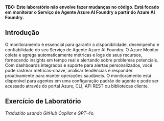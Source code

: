 **TBC: Este laboratório não envolve fazer mudanças no código. Está focado em monitorar o Serviço de Agente Azure AI Foundry a partir do Azure AI Foundry.**

## Introdução

O monitoramento é essencial para garantir a disponibilidade, desempenho e confiabilidade do seu Serviço de Agente Azure AI Foundry. O Azure Monitor coleta e agrega automaticamente métricas e logs de seus recursos, fornecendo insights em tempo real e alertando sobre problemas potenciais. Com dashboards integrados e suporte para alertas personalizados, você pode rastrear métricas-chave, analisar tendências e responder proativamente para manter operações saudáveis. O monitoramento está disponível para agentes em uma configuração padrão de agente e pode ser acessado através do portal Azure, CLI, API REST ou bibliotecas cliente.

## Exercício de Laboratório

<!-- **ESTAS INSTRUÇÕES NÃO ESTÃO COMPLETAS E PRECISAM SER FINALIZADAS**

1. Abra o arquivo `monitoring.py`.

2. Revise o código e identifique as métricas-chave sendo coletadas para o Serviço de Agente Azure AI Foundry.

3. Implemente alertas personalizados para quaisquer métricas críticas que requerem atenção imediata.

4. Teste a configuração de monitoramento simulando vários cenários e verificando se os alertas são acionados conforme esperado. -->

*Traduzido usando GitHub Copilot e GPT-4o.*
